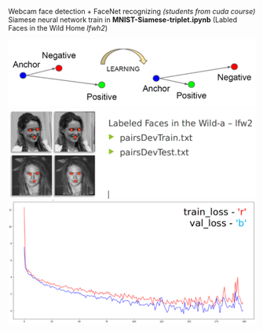 Webcam face detection + FaceNet recognizing *(students from cuda course)*  
Siamese neural network train in **MNIST-Siamese-triplet.ipynb** (Labled Faces in the Wild Home *lfwh2*) 

![](siamese.png)
![](trainDataset.png)
![](train_valid_loss.png)
